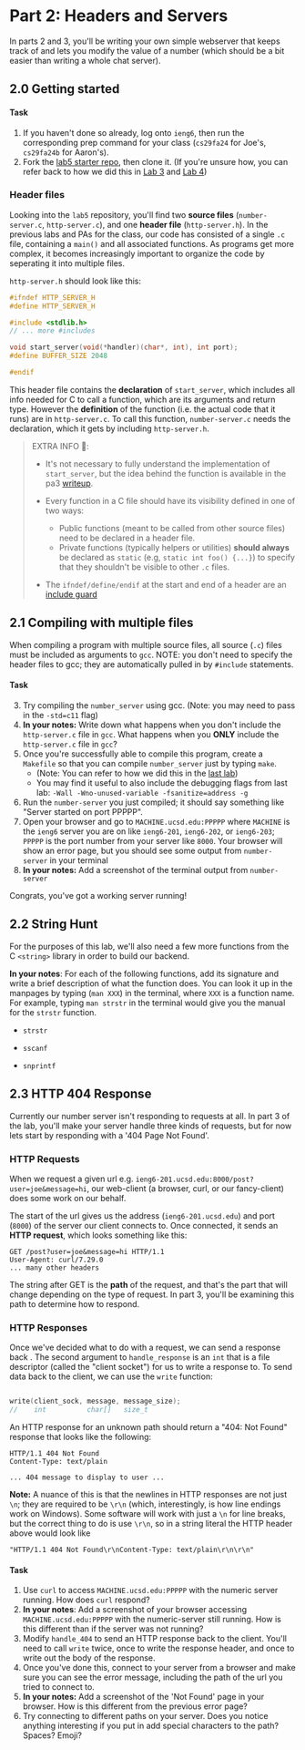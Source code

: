 # Part 2: Headers and Servers

In parts 2 and 3, you'll be writing your own simple webserver that keeps track of and lets you modify the value of a number (which should be a bit easier than writing a whole chat server).

## 2.0 Getting started
#### Task

1. If you haven't done so already, log onto `ieng6`, then run the corresponding prep command for your class (`cs29fa24` for Joe's, `cs29fa24b` for Aaron's).
2. Fork the [lab5 starter repo](https://github.com/ucsd-cse29/lab5-starter), then clone it. (If you're unsure how, you can refer back to how we did this in
   [Lab 3](../week3/index.html#42---git-cli-commands) and [Lab 4](../week4/push-pa2-code.html#pushing-pa2-code-to-github-from-ieng6))

### Header files

Looking into the `lab5` repository, you'll find two **source files** (`number-server.c`, `http-server.c`), and one **header file** (`http-server.h`). 
In the previous labs and PAs for the class, our code has consisted of a single `.c` file, containing a `main()` and all associated functions.
As programs get more complex, it becomes increasingly important to organize the code by seperating it into multiple files.

`http-server.h` should look like this:
```c
#ifndef HTTP_SERVER_H
#define HTTP_SERVER_H

#include <stdlib.h>
// ... more #includes

void start_server(void(*handler)(char*, int), int port);
#define BUFFER_SIZE 2048

#endif
```

This header file contains the **declaration** of `start_server`, which includes all info needed for C to call a function, which are its arguments and return type. However the **definition** of the function 
(i.e. the actual code that it runs) are in `http-server.c`.
To call this function, `number-server.c` needs the declaration, which it gets by including `http-server.h`.

> EXTRA INFO 📝: 
> 
> - It's not necessary to fully understand the implementation of `start_server`, but the idea behind the function is available in the pa3 [writeup](https://github.com/ucsd-cse29/fa24/blob/main/src/pa/pa3/http-server.md).
> - Every function in a C file should have its visibility defined in one of two ways:
>     - Public functions (meant to be called from other source files) need to be declared in a header file.
>     - Private functions (typically helpers or utilities) **should always** be declared as `static` (e.g, `static int foo() {...}`) to specify that they shouldn't be visible to other `.c` files.
>
> - The `ifndef/define/endif` at the start and end of a header are an [include guard](https://en.wikipedia.org/wiki/Include_guard)

## 2.1 Compiling with multiple files

When compiling a program with multiple source files, all source (`.c`) files must be included as arguments to `gcc`. NOTE: you don't need to specify the header files to gcc; they are automatically
pulled in by `#include` statements.

#### Task

3. Try compiling the `number_server` using gcc. (Note: you may need to pass in the `-std=c11` flag)
4. **In your notes:** Write down what happens when you don't include the `http-server.c` file in `gcc`.  What happens when you **ONLY** include the `http-server.c` file in `gcc`? 
5. Once you're successfully able to compile this program, create a `Makefile` so that you can compile `number_server` just by typing `make`.
    - (Note: You can refer to how we did this in the [last lab](../week4/c-multifile-make.html#makefiles))
    - You may find it useful to also include the debugging flags from last lab: `-Wall -Wno-unused-variable -fsanitize=address -g`
6. Run the `number-server` you just compiled; it should say something like "Server started on port PPPPP".
7. Open your browser and go to `MACHINE.ucsd.edu:PPPPP` where `MACHINE` is the `ieng6` server you are on like `ieng6-201`, `ieng6-202`, or `ieng6-203`; `PPPPP` is the port number from your server like `8000`. Your browser will show an error page, but you should see some output from `number-server` in your terminal 
8. **In your notes:** Add a screenshot of the terminal output from `number-server`

Congrats, you've got a working server running!

## 2.2 String Hunt

For the purposes of this lab, we'll also need a few more functions from the C `<string>` library in order to build our backend.

**In your notes**: For each of the following functions, add its signature and write a brief description of what the function does.
You can look it up in the manpages by typing (`man XXX`) in the terminal, where `XXX` is a function name. 
For example, typing `man strstr` in the terminal would give you the manual for the `strstr` function. 

* `strstr`

* `sscanf`

* `snprintf`


## 2.3 HTTP 404 Response

Currently our number server isn't responding to requests at all. 
In part 3 of the lab, you'll make your server handle three kinds of requests, but for now lets start by responding with a '404 Page Not Found'.

### HTTP Requests

When we request a given url e.g. `ieng6-201.ucsd.edu:8000/post?user=joe&message=hi`, our web-client (a browser, curl, or our fancy-client) does some work on our behalf.

The start of the url gives us the address (`ieng6-201.ucsd.edu`) and port (`8000`) of the server our client connects to. Once connected, it sends an **HTTP request**, which looks something like this:
```
GET /post?user=joe&message=hi HTTP/1.1
User-Agent: curl/7.29.0
... many other headers
```

The string after GET is the **path** of the request, and that's the part that will change depending on the type of request. In part 3, you'll be examining this path to determine how to respond.

### HTTP Responses

Once we've decided what to do with a request, we can send a response back .
The second argument to `handle_response` is an `int` that is a file descriptor (called the "client socket") for us to write a response to. To send data back to the client, we can use the `write` function:
```c

write(client_sock, message, message_size);
//    int          char[]   size_t
```

An HTTP response for an unknown path should return a "404: Not Found" response that looks like the following:
```
HTTP/1.1 404 Not Found
Content-Type: text/plain

... 404 message to display to user ...
```

**Note:** A nuance of this is that the newlines in HTTP responses are not just `\n`; they are required to be `\r\n` (which, interestingly, is how line endings work on Windows). Some software will work with just a `\n` for line breaks, but the correct thing to do is use `\r\n`, so in a string literal the HTTP header above would look like

```
"HTTP/1.1 404 Not Found\r\nContent-Type: text/plain\r\n\r\n"
```


#### **Task**
1. Use `curl` to access `MACHINE.ucsd.edu:PPPPP` with the numeric server running. How does `curl` respond?
2. **In your notes**: Add a screenshot of your browser accessing `MACHINE.ucsd.edu:PPPPP` with the numeric-server still running. How is this different than if the server was not running?
3. Modify `handle_404` to send an HTTP response back to the client. You'll need to call `write` twice, once to write the response header, and once to write out the body of the response.
4. Once you've done this, connect to your server from a browser and make sure you can see the error message, including the path of the url you tried to connect to.
5. **In your notes:** Add a screenshot of the 'Not Found' page in your browser. How is this different from the previous error page?
6. Try connecting to different paths on your server. Does you notice anything interesting if you put in add special characters to the path? Spaces? Emoji?

